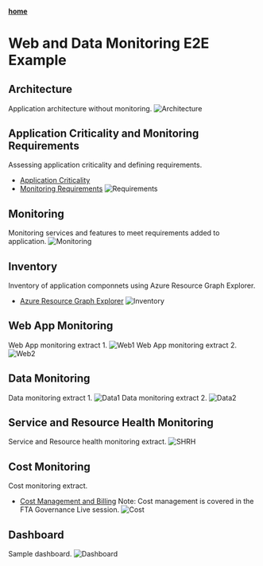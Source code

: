 #### [home](WELCOME.md)

# Web and Data Monitoring E2E Example

## Architecture
Application architecture without monitoring.
![Architecture](/PNG/todoapp-webapp_data_1.png) 

## Application Criticality and Monitoring Requirements
Assessing application criticality and defining requirements.
* [Application Criticality](http://aka.ms/caf-manage)
* [Monitoring Requirements](http://aka.ms/monitoring-reqs)
![Requirements](/PNG/todoapp-sample-business.png) 

## Monitoring
Monitoring services and features to meet requirements added to application.
![Monitoring](/PNG/todoapp-webapp_data_monitoring_3.png) 

## Inventory
Inventory of application componnets using Azure Resource Graph Explorer.
* [Azure Resource Graph Explorer](https://docs.microsoft.com/en-us/azure/governance/resource-graph/overview)
![Inventory](/PNG/todoapp-webapp_data_monitoring_Inventory_10.png) 

## Web App Monitoring
Web App monitoring extract 1.
![Web1](/PNG/todoapp-webapp_monitoring_4.png) 
Web App monitoring extract 2.
![Web2](/PNG/todoapp-webapp_monitoring_2_5.png) 

## Data Monitoring
Data monitoring extract 1.
![Data1](/PNG/todoapp-data_monitoring_6.png) 
Data monitoring extract 2.
![Data2](/PNG/todoapp_data_monitoring_7.png) 

## Service and Resource Health Monitoring
Service and Resource health monitoring extract.
![SHRH](/PNG/todoapp-webapp_data_monitoring_SHRH_8.png) 

## Cost Monitoring
Cost monitoring extract.
* [Cost Management and Billing](https://docs.microsoft.com/en-us/azure/cost-management-billing/cost-management-billing-overview)
Note: Cost management is covered in the FTA Governance Live session.
![Cost](/PNG/todoapp-webapp_data_monitoring_Cost_9.png) 

## Dashboard
Sample dashboard.
![Dashboard](/PNG/todoapp_dashboard.png) 
